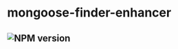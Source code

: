 # mongoose-finder-enhancer

##  ![NPM version](https://img.shields.io/npm/v/mongoose-finder-enhancer.svg?style=flat)